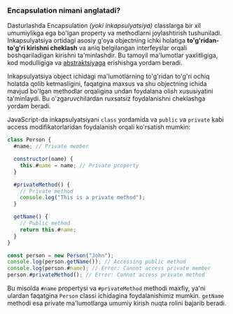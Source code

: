 ### Encapsulation nimani anglatadi?

Dasturlashda Encapsulation <i>(yoki inkapsulyatsiya)</i> classlarga bir xil umumiylikga ega bo'lgan property va methodlarni joylashtirish tushuniladi. Inkapsulyatsiya ortidagi asosiy g'oya objectning ichki holatiga **to'g'ridan-to'g'ri kirishni cheklash** va aniq belgilangan interfeyslar orqali boshqariladigan kirishni ta'minlashdir. Bu tamoyil ma'lumotlar yaxlitligiga, kod modulligiga va <a href="#">abstraktsiyaga</a> erishishga yordam beradi.

Inkapsulyatsiya object ichidagi ma'lumotlarning to'g'ridan to'g'ri ochiq holatda qolib ketmasligini, faqatgina maxsus va shu objectning ichida mavjud bo'lgan methodlar orqaligina undan foydalana olish xususiyatini ta'minlaydi. Bu o'zgaruvchilardan ruxsatsiz foydalanishni cheklashga yordam beradi.

JavaScript-da inkapsulyatsiyani `class` yordamida va `public` va `private` kabi access modifikatorlaridan foydalanish orqali ko'rsatish mumkin:

```javascript
class Person {
  #name; // Private member

  constructor(name) {
    this.#name = name; // Private property
  }

  #privateMethod() {
    // Private method
    console.log("This is a private method");
  }

  getName() {
    // Public method
    return this.#name;
  }
}

const person = new Person("John");
console.log(person.getName()); // Accessing public method
console.log(person.#name); // Error: Cannot access private member
person.#privateMethod(); // Error: Cannot access private method
```
Bu misolda `#name` propertysi va `#privateMethod` methodi maxfiy, ya'ni ulardan faqatgina `Person` classi ichidagina foydalanishimiz mumkin. `getName` methodi esa private ma'lumotlarga umumiy kirish nuqta rolini bajarib beradi.
